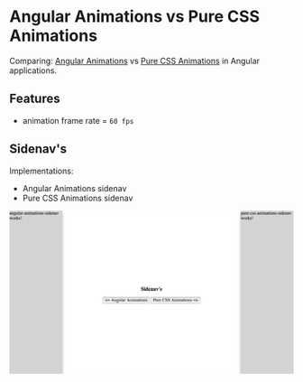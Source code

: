 # Angular Animations vs Pure CSS Animations
Comparing: [Angular Animations](https://angular.io/guide/animations) vs [Pure CSS Animations](https://developer.mozilla.org/en-US/docs/Web/CSS/CSS_Animations/Using_CSS_animations) in Angular applications.

## Features
- animation frame rate = `60 fps`

## Sidenav's
Implementations:
- Angular Animations sidenav
- Pure CSS Animations sidenav

![Sidenavs sample](https://github.com/Gusachenko/angular-animations-vs-pure-css/blob/master/github_assets/sidenavs.png?raw=true "Sidenavs sample")
